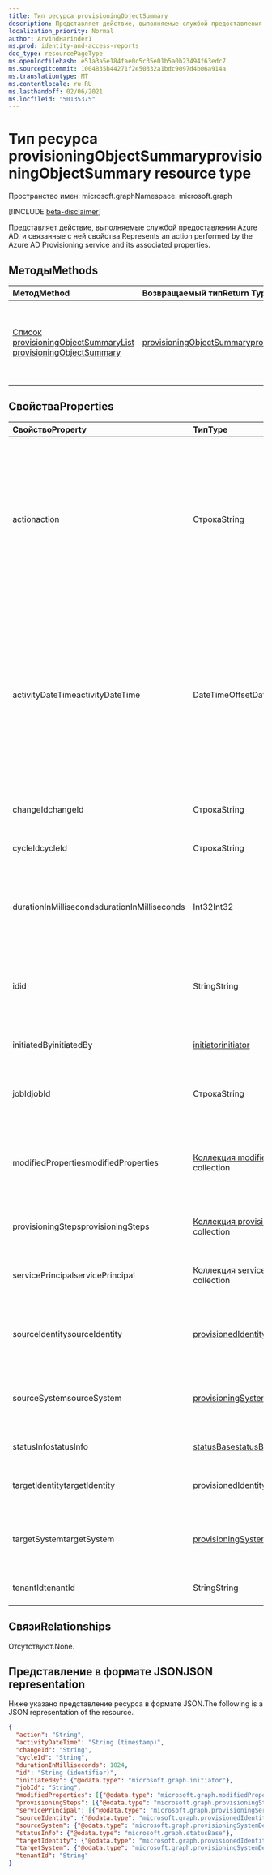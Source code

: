 ```yaml
---
title: Тип ресурса provisioningObjectSummary
description: Представляет действие, выполняемые службой предоставления Azure AD, и связанные с ней свойства.
localization_priority: Normal
author: ArvindHarinder1
ms.prod: identity-and-access-reports
doc_type: resourcePageType
ms.openlocfilehash: e51a3a5e184fae0c5c35e01b5a0b23494f63edc7
ms.sourcegitcommit: 1004835b44271f2e50332a1bdc9097d4b06a914a
ms.translationtype: MT
ms.contentlocale: ru-RU
ms.lasthandoff: 02/06/2021
ms.locfileid: "50135375"
---
```

# <a name="provisioningobjectsummary-resource-type"></a><span data-ttu-id="64554-103">Тип ресурса provisioningObjectSummary</span><span class="sxs-lookup"><span data-stu-id="64554-103">provisioningObjectSummary resource type</span></span>

<span data-ttu-id="64554-104">Пространство имен: microsoft.graph</span><span class="sxs-lookup"><span data-stu-id="64554-104">Namespace: microsoft.graph</span></span>

[!INCLUDE [beta-disclaimer](../../includes/beta-disclaimer.md)]

<span data-ttu-id="64554-105">Представляет действие, выполняемые службой предоставления Azure AD, и связанные с ней свойства.</span><span class="sxs-lookup"><span data-stu-id="64554-105">Represents an action performed by the Azure AD Provisioning service and its associated properties.</span></span> 

## <a name="methods"></a><span data-ttu-id="64554-106">Методы</span><span class="sxs-lookup"><span data-stu-id="64554-106">Methods</span></span>

| <span data-ttu-id="64554-107">Метод</span><span class="sxs-lookup"><span data-stu-id="64554-107">Method</span></span>  | <span data-ttu-id="64554-108">Возвращаемый тип</span><span class="sxs-lookup"><span data-stu-id="64554-108">Return Type</span></span> | <span data-ttu-id="64554-109">Описание</span><span class="sxs-lookup"><span data-stu-id="64554-109">Description</span></span> |
|:-------------|:------------|:------------|
| [<span data-ttu-id="64554-110">Список provisioningObjectSummary</span><span class="sxs-lookup"><span data-stu-id="64554-110">List provisioningObjectSummary</span></span>](../api/provisioningobjectsummary-list.md) | [<span data-ttu-id="64554-111">provisioningObjectSummary</span><span class="sxs-lookup"><span data-stu-id="64554-111">provisioningObjectSummary</span></span>](provisioningobjectsummary.md) | <span data-ttu-id="64554-112">Получите список всех событий предоставления, произошедших в клиенте.</span><span class="sxs-lookup"><span data-stu-id="64554-112">Get a list of all provisioning events that occurred in your tenant.</span></span> |


## <a name="properties"></a><span data-ttu-id="64554-113">Свойства</span><span class="sxs-lookup"><span data-stu-id="64554-113">Properties</span></span>

| <span data-ttu-id="64554-114">Свойство</span><span class="sxs-lookup"><span data-stu-id="64554-114">Property</span></span>     | <span data-ttu-id="64554-115">Тип</span><span class="sxs-lookup"><span data-stu-id="64554-115">Type</span></span>        | <span data-ttu-id="64554-116">Описание</span><span class="sxs-lookup"><span data-stu-id="64554-116">Description</span></span> |
|:-------------|:------------|:------------|
|<span data-ttu-id="64554-117">action</span><span class="sxs-lookup"><span data-stu-id="64554-117">action</span></span>|<span data-ttu-id="64554-118">Строка</span><span class="sxs-lookup"><span data-stu-id="64554-118">String</span></span>|<span data-ttu-id="64554-119">Указывает имя действия или имя операции (например, "Создать пользователя", "Добавить участника в группу").</span><span class="sxs-lookup"><span data-stu-id="64554-119">Indicates the activity name or the operation name (for example, Create user, Add member to group).</span></span> <span data-ttu-id="64554-120">Список зарегистрированных действий можно найти в списке действий Azure AD.</span><span class="sxs-lookup"><span data-stu-id="64554-120">For a list of activities logged, refer to Azure AD activity list.</span></span>|
|<span data-ttu-id="64554-121">activityDateTime</span><span class="sxs-lookup"><span data-stu-id="64554-121">activityDateTime</span></span>|<span data-ttu-id="64554-122">DateTimeOffset</span><span class="sxs-lookup"><span data-stu-id="64554-122">DateTimeOffset</span></span>|<span data-ttu-id="64554-p102">Тип Timestamp представляет сведения о времени и дате с использованием формата ISO 8601 (всегда используется формат UTC). Например, значение полуночи 1 января 2014 г. в формате UTC выглядит так: `'2014-01-01T00:00:00Z'`.</span><span class="sxs-lookup"><span data-stu-id="64554-p102">The Timestamp type represents date and time information using ISO 8601 format and is always in UTC time. For example, midnight UTC on Jan 1, 2014 would look like this: `'2014-01-01T00:00:00Z'`</span></span>|
|<span data-ttu-id="64554-125">changeId</span><span class="sxs-lookup"><span data-stu-id="64554-125">changeId</span></span>|<span data-ttu-id="64554-126">Строка</span><span class="sxs-lookup"><span data-stu-id="64554-126">String</span></span>|<span data-ttu-id="64554-127">Уникальный ИД этого изменения в этом цикле.</span><span class="sxs-lookup"><span data-stu-id="64554-127">Unique ID of this change in this cycle.</span></span>|
|<span data-ttu-id="64554-128">cycleId</span><span class="sxs-lookup"><span data-stu-id="64554-128">cycleId</span></span>|<span data-ttu-id="64554-129">Строка</span><span class="sxs-lookup"><span data-stu-id="64554-129">String</span></span>|<span data-ttu-id="64554-130">Уникальный ИД для итерации задания.</span><span class="sxs-lookup"><span data-stu-id="64554-130">Unique ID per job iteration.</span></span>|
|<span data-ttu-id="64554-131">durationInMilliseconds</span><span class="sxs-lookup"><span data-stu-id="64554-131">durationInMilliseconds</span></span>|<span data-ttu-id="64554-132">Int32</span><span class="sxs-lookup"><span data-stu-id="64554-132">Int32</span></span>|<span data-ttu-id="64554-133">Указывает, сколько времени потребовалось для завершения этого действия.</span><span class="sxs-lookup"><span data-stu-id="64554-133">Indicates how long this provisioning action took to finish.</span></span> <span data-ttu-id="64554-134">Измеряется в миллисекунах.</span><span class="sxs-lookup"><span data-stu-id="64554-134">Measured in milliseconds.</span></span>|
|<span data-ttu-id="64554-135">id</span><span class="sxs-lookup"><span data-stu-id="64554-135">id</span></span>|<span data-ttu-id="64554-136">String</span><span class="sxs-lookup"><span data-stu-id="64554-136">String</span></span>| <span data-ttu-id="64554-137">Указывает уникальный идентификатор для действия.</span><span class="sxs-lookup"><span data-stu-id="64554-137">Indicates the unique ID for the activity.</span></span> <span data-ttu-id="64554-138">Это GUID только для чтения.</span><span class="sxs-lookup"><span data-stu-id="64554-138">This is a read-only GUID.</span></span>|
|<span data-ttu-id="64554-139">initiatedBy</span><span class="sxs-lookup"><span data-stu-id="64554-139">initiatedBy</span></span>|[<span data-ttu-id="64554-140">initiator</span><span class="sxs-lookup"><span data-stu-id="64554-140">initiator</span></span>](initiator.md)|<span data-ttu-id="64554-141">Сведения о том, кто инициировал эту подготовка.</span><span class="sxs-lookup"><span data-stu-id="64554-141">Details of who initiated this provisioning.</span></span>|
|<span data-ttu-id="64554-142">jobId</span><span class="sxs-lookup"><span data-stu-id="64554-142">jobId</span></span>|<span data-ttu-id="64554-143">Строка</span><span class="sxs-lookup"><span data-stu-id="64554-143">String</span></span>|<span data-ttu-id="64554-144">Уникальный ИД для всего задания по обеспечению.</span><span class="sxs-lookup"><span data-stu-id="64554-144">The unique ID for the whole provisioning job.</span></span>|
|<span data-ttu-id="64554-145">modifiedProperties</span><span class="sxs-lookup"><span data-stu-id="64554-145">modifiedProperties</span></span>|<span data-ttu-id="64554-146">[Коллекция modifiedProperty](modifiedproperty.md)</span><span class="sxs-lookup"><span data-stu-id="64554-146">[modifiedProperty](modifiedproperty.md) collection</span></span>|<span data-ttu-id="64554-147">Сведения о каждом свойстве, которое было изменено в этом действии по обеспечению этого объекта.</span><span class="sxs-lookup"><span data-stu-id="64554-147">Details of each property that was modified in this provisioning action on this object.</span></span>|
|<span data-ttu-id="64554-148">provisioningSteps</span><span class="sxs-lookup"><span data-stu-id="64554-148">provisioningSteps</span></span>|<span data-ttu-id="64554-149">[Коллекция provisioningStep](provisioningstep.md)</span><span class="sxs-lookup"><span data-stu-id="64554-149">[provisioningStep](provisioningstep.md) collection</span></span>|<span data-ttu-id="64554-150">Подробные сведения о каждом шаге в предоставлении.</span><span class="sxs-lookup"><span data-stu-id="64554-150">Details of each step in provisioning.</span></span>|
|<span data-ttu-id="64554-151">servicePrincipal</span><span class="sxs-lookup"><span data-stu-id="64554-151">servicePrincipal</span></span>|<span data-ttu-id="64554-152">Коллекция [servicePrincipal](serviceprincipal.md)</span><span class="sxs-lookup"><span data-stu-id="64554-152">[servicePrincipal](serviceprincipal.md) collection</span></span>|<span data-ttu-id="64554-153">Представляет основной сервис, используемый для предоставления.</span><span class="sxs-lookup"><span data-stu-id="64554-153">Represents the service principal used for provisioning.</span></span>|
|<span data-ttu-id="64554-154">sourceIdentity</span><span class="sxs-lookup"><span data-stu-id="64554-154">sourceIdentity</span></span>|[<span data-ttu-id="64554-155">provisionedIdentity</span><span class="sxs-lookup"><span data-stu-id="64554-155">provisionedIdentity</span></span>](provisionedidentity.md)|<span data-ttu-id="64554-156">Сведения о объекте-источнике, который необходимо подготовка.</span><span class="sxs-lookup"><span data-stu-id="64554-156">Details of source object being provisioned.</span></span>|
|<span data-ttu-id="64554-157">sourceSystem</span><span class="sxs-lookup"><span data-stu-id="64554-157">sourceSystem</span></span>|[<span data-ttu-id="64554-158">provisioningSystemDetails</span><span class="sxs-lookup"><span data-stu-id="64554-158">provisioningSystemDetails</span></span>](provisioningsystemdetails.md)|<span data-ttu-id="64554-159">Сведения об источнике системы для объекта, который необходимо подготовка.</span><span class="sxs-lookup"><span data-stu-id="64554-159">Details of source system of the object being provisioned.</span></span>|
|<span data-ttu-id="64554-160">statusInfo</span><span class="sxs-lookup"><span data-stu-id="64554-160">statusInfo</span></span>|[<span data-ttu-id="64554-161">statusBase</span><span class="sxs-lookup"><span data-stu-id="64554-161">statusBase</span></span>](statusbase.md)|<span data-ttu-id="64554-162">Сведения о состоянии предоставления.</span><span class="sxs-lookup"><span data-stu-id="64554-162">Details of provisioning status.</span></span>|
|<span data-ttu-id="64554-163">targetIdentity</span><span class="sxs-lookup"><span data-stu-id="64554-163">targetIdentity</span></span>|[<span data-ttu-id="64554-164">provisionedIdentity</span><span class="sxs-lookup"><span data-stu-id="64554-164">provisionedIdentity</span></span>](provisionedidentity.md)|<span data-ttu-id="64554-165">Сведения о подготовках целевого объекта.</span><span class="sxs-lookup"><span data-stu-id="64554-165">Details of target object being provisioned.</span></span>|
|<span data-ttu-id="64554-166">targetSystem</span><span class="sxs-lookup"><span data-stu-id="64554-166">targetSystem</span></span>|[<span data-ttu-id="64554-167">provisioningSystemDetails</span><span class="sxs-lookup"><span data-stu-id="64554-167">provisioningSystemDetails</span></span>](provisioningsystemdetails.md)|<span data-ttu-id="64554-168">Сведения о целевой системе для объекта, который необходимо подготовка.</span><span class="sxs-lookup"><span data-stu-id="64554-168">Details of target system of the object being provisioned.</span></span>|
|<span data-ttu-id="64554-169">tenantId</span><span class="sxs-lookup"><span data-stu-id="64554-169">tenantId</span></span>|<span data-ttu-id="64554-170">String</span><span class="sxs-lookup"><span data-stu-id="64554-170">String</span></span>|<span data-ttu-id="64554-171">Уникальный ИД клиента Azure AD.</span><span class="sxs-lookup"><span data-stu-id="64554-171">Unique Azure AD tenant ID.</span></span>|

## <a name="relationships"></a><span data-ttu-id="64554-172">Связи</span><span class="sxs-lookup"><span data-stu-id="64554-172">Relationships</span></span>

<span data-ttu-id="64554-173">Отсутствуют.</span><span class="sxs-lookup"><span data-stu-id="64554-173">None.</span></span>

## <a name="json-representation"></a><span data-ttu-id="64554-174">Представление в формате JSON</span><span class="sxs-lookup"><span data-stu-id="64554-174">JSON representation</span></span>

<span data-ttu-id="64554-175">Ниже указано представление ресурса в формате JSON.</span><span class="sxs-lookup"><span data-stu-id="64554-175">The following is a JSON representation of the resource.</span></span>

<!-- {
  "blockType": "resource",
  "optionalProperties": [

  ],
  "@odata.type": "microsoft.graph.provisioningObjectSummary",
  "baseType": "",
  "keyProperty": "id"
}-->

```json
{
  "action": "String",
  "activityDateTime": "String (timestamp)",
  "changeId": "String",
  "cycleId": "String",
  "durationInMilliseconds": 1024,
  "id": "String (identifier)",
  "initiatedBy": {"@odata.type": "microsoft.graph.initiator"},
  "jobId": "String",
  "modifiedProperties": [{"@odata.type": "microsoft.graph.modifiedProperty"}],
  "provisioningSteps": [{"@odata.type": "microsoft.graph.provisioningStep"}],
  "servicePrincipal": [{"@odata.type": "microsoft.graph.provisioningServicePrincipal"}],
  "sourceIdentity": {"@odata.type": "microsoft.graph.provisionedIdentity"},
  "sourceSystem": {"@odata.type": "microsoft.graph.provisioningSystemDetails"},
  "statusInfo": {"@odata.type": "microsoft.graph.statusBase"},
  "targetIdentity": {"@odata.type": "microsoft.graph.provisionedIdentity"},
  "targetSystem": {"@odata.type": "microsoft.graph.provisioningSystemDetails"},
  "tenantId": "String"
}
```

<!-- uuid: 16cd6b66-4b1a-43a1-adaf-3a886856ed98
2019-02-04 14:57:30 UTC -->
<!-- {
  "type": "#page.annotation",
  "description": "provisioningObjectSummary resource",
  "keywords": "",
  "section": "documentation",
  "tocPath": ""
}-->


